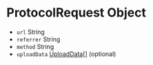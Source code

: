 # ProtocolRequest Object

* `url` String
* `referrer` String
* `method` String
* `uploadData` [UploadData[]](upload-data.md) (optional)
